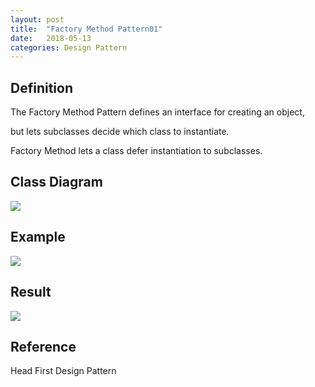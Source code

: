 ```yaml
---
layout: post
title:  "Factory Method Pattern01"
date:   2018-05-13
categories: Design Pattern
---
```


## Definition

The Factory Method Pattern defines an interface for creating an object, 

but lets subclasses decide which class to instantiate. 

Factory Method lets a class defer instantiation to subclasses. 

## Class Diagram

![](/image/factoryMethod01.png) 

## Example

![](/image/factoryMethod02.png) 

## Result

![](/image/fm15.png) 

## Reference

Head First Design Pattern



